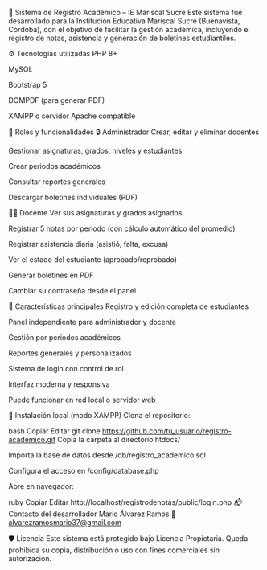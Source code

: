 📘 Sistema de Registro Académico – IE Mariscal Sucre
Este sistema fue desarrollado para la Institución Educativa Mariscal Sucre (Buenavista, Córdoba), con el objetivo de facilitar la gestión académica, incluyendo el registro de notas, asistencia y generación de boletines estudiantiles.

⚙️ Tecnologías utilizadas
PHP 8+

MySQL

Bootstrap 5

DOMPDF (para generar PDF)

XAMPP o servidor Apache compatible

👥 Roles y funcionalidades
🔒 Administrador
Crear, editar y eliminar docentes

Gestionar asignaturas, grados, niveles y estudiantes

Crear periodos académicos

Consultar reportes generales

Descargar boletines individuales (PDF)

👨‍🏫 Docente
Ver sus asignaturas y grados asignados

Registrar 5 notas por periodo (con cálculo automático del promedio)

Registrar asistencia diaria (asistió, falta, excusa)

Ver el estado del estudiante (aprobado/reprobado)

Generar boletines en PDF

Cambiar su contraseña desde el panel

📄 Características principales
Registro y edición completa de estudiantes

Panel independiente para administrador y docente

Gestión por periodos académicos

Reportes generales y personalizados

Sistema de login con control de rol

Interfaz moderna y responsiva

Puede funcionar en red local o servidor web

🧪 Instalación local (modo XAMPP)
Clona el repositorio:

bash
Copiar
Editar
git clone https://github.com/tu_usuario/registro-academico.git
Copia la carpeta al directorio htdocs/

Importa la base de datos desde /db/registro_academico.sql

Configura el acceso en /config/database.php

Abre en navegador:

ruby
Copiar
Editar
http://localhost/registrodenotas/public/login.php
📬 Contacto del desarrollador
Mario Álvarez Ramos
📧 alvarezramosmario37@gmail.com

🛡️ Licencia
Este sistema está protegido bajo Licencia Propietaria.
Queda prohibida su copia, distribución o uso con fines comerciales sin autorización.